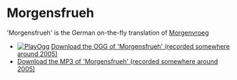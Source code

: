 # Morgensfrueh

'Morgensfrueh' is the German on-the-fly translation of [Morgenvroeg](Morgenvroeg.md)

-   [![PlayOgg](http://static.fsf.org/playogg/Play_ogg_80x15.png "I support PlayOgg!")](http://playogg.org)
    [Download the OGG of 'Morgensfrueh' (recorded somewhere
    around 2005)](CD04_09Morgensfrueh.ogg)
-   [Download the MP3 of 'Morgensfrueh' (recorded somewhere
    around 2005)](CD04_09Morgensfrueh.mp3)
